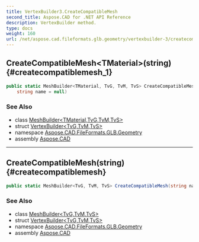```yaml
---
title: VertexBuilder3.CreateCompatibleMesh
second_title: Aspose.CAD for .NET API Reference
description: VertexBuilder method. 
type: docs
weight: 160
url: /net/aspose.cad.fileformats.glb.geometry/vertexbuilder-3/createcompatiblemesh/
---
```

## CreateCompatibleMesh&lt;TMaterial&gt;(string) {#createcompatiblemesh_1}

```csharp
public static MeshBuilder<TMaterial, TvG, TvM, TvS> CreateCompatibleMesh<TMaterial>(
    string name = null)
```

### See Also

* class [MeshBuilder&lt;TMaterial,TvG,TvM,TvS&gt;](../../meshbuilder-4/)
* struct [VertexBuilder&lt;TvG,TvM,TvS&gt;](../)
* namespace [Aspose.CAD.FileFormats.GLB.Geometry](../../vertexbuilder-3/)
* assembly [Aspose.CAD](../../../)

---

## CreateCompatibleMesh(string) {#createcompatiblemesh}

```csharp
public static MeshBuilder<TvG, TvM, TvS> CreateCompatibleMesh(string name = null)
```

### See Also

* class [MeshBuilder&lt;TvG,TvM,TvS&gt;](../../meshbuilder-3/)
* struct [VertexBuilder&lt;TvG,TvM,TvS&gt;](../)
* namespace [Aspose.CAD.FileFormats.GLB.Geometry](../../vertexbuilder-3/)
* assembly [Aspose.CAD](../../../)



